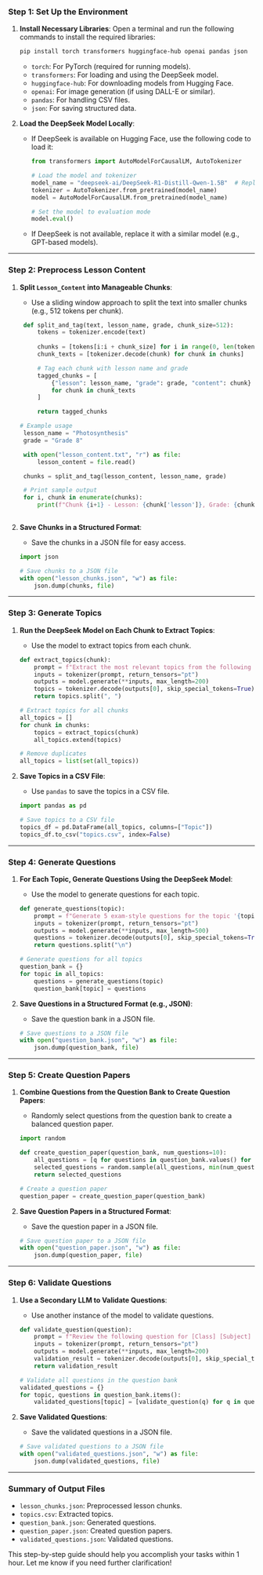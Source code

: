 

### **Step 1: Set Up the Environment**
1. **Install Necessary Libraries**:
   Open a terminal and run the following commands to install the required libraries:
   ```bash
   pip install torch transformers huggingface-hub openai pandas json
   ```
   - `torch`: For PyTorch (required for running models).
   - `transformers`: For loading and using the DeepSeek model.
   - `huggingface-hub`: For downloading models from Hugging Face.
   - `openai`: For image generation (if using DALL-E or similar).
   - `pandas`: For handling CSV files.
   - `json`: For saving structured data.

2. **Load the DeepSeek Model Locally**:
   - If DeepSeek is available on Hugging Face, use the following code to load it:
     ```python
     from transformers import AutoModelForCausalLM, AutoTokenizer

     # Load the model and tokenizer
     model_name = "deepseek-ai/DeepSeek-R1-Distill-Qwen-1.5B"  # Replace with the actual model name
     tokenizer = AutoTokenizer.from_pretrained(model_name)
     model = AutoModelForCausalLM.from_pretrained(model_name)

     # Set the model to evaluation mode
     model.eval()
     ```
   - If DeepSeek is not available, replace it with a similar model (e.g., GPT-based models).

---

### **Step 2: Preprocess Lesson Content**
1. **Split `Lesson_Content` into Manageable Chunks**:
   - Use a sliding window approach to split the text into smaller chunks (e.g., 512 tokens per chunk).
   ```python
    def split_and_tag(text, lesson_name, grade, chunk_size=512):
        tokens = tokenizer.encode(text)
        
        chunks = [tokens[i:i + chunk_size] for i in range(0, len(tokens), chunk_size)]
        chunk_texts = [tokenizer.decode(chunk) for chunk in chunks]

        # Tag each chunk with lesson name and grade
        tagged_chunks = [
            {"lesson": lesson_name, "grade": grade, "content": chunk}
            for chunk in chunk_texts
        ]

        return tagged_chunks

   # Example usage
    lesson_name = "Photosynthesis"
    grade = "Grade 8"

    with open("lesson_content.txt", "r") as file:
        lesson_content = file.read()

    chunks = split_and_tag(lesson_content, lesson_name, grade)

    # Print sample output
    for i, chunk in enumerate(chunks):
        print(f"Chunk {i+1} - Lesson: {chunk['lesson']}, Grade: {chunk['grade']}\nContent: {chunk['content'][:200]}...\n{'-'*40}")
    
    ```

2. **Save Chunks in a Structured Format**:
   - Save the chunks in a JSON file for easy access.
   ```python
   import json

   # Save chunks to a JSON file
   with open("lesson_chunks.json", "w") as file:
       json.dump(chunks, file)
   ```

---

### **Step 3: Generate Topics**
1. **Run the DeepSeek Model on Each Chunk to Extract Topics**:
   - Use the model to extract topics from each chunk.
   ```python
   def extract_topics(chunk):
       prompt = f"Extract the most relevant topics from the following lesson content that are likely to appear in exams:\n\n{chunk}\n\nReturn the topics as a list."
       inputs = tokenizer(prompt, return_tensors="pt")
       outputs = model.generate(**inputs, max_length=200)
       topics = tokenizer.decode(outputs[0], skip_special_tokens=True)
       return topics.split(", ")

   # Extract topics for all chunks
   all_topics = []
   for chunk in chunks:
       topics = extract_topics(chunk)
       all_topics.extend(topics)

   # Remove duplicates
   all_topics = list(set(all_topics))
   ```

2. **Save Topics in a CSV File**:
   - Use `pandas` to save the topics in a CSV file.
   ```python
   import pandas as pd

   # Save topics to a CSV file
   topics_df = pd.DataFrame(all_topics, columns=["Topic"])
   topics_df.to_csv("topics.csv", index=False)
   ```

---

### **Step 4: Generate Questions**
1. **For Each Topic, Generate Questions Using the DeepSeek Model**:
   - Use the model to generate questions for each topic.
   ```python
   def generate_questions(topic):
       prompt = f"Generate 5 exam-style questions for the topic '{topic}' suitable for [Class] [Subject] for [Board]. Ensure the questions are of medium difficulty and avoid duplication."
       inputs = tokenizer(prompt, return_tensors="pt")
       outputs = model.generate(**inputs, max_length=500)
       questions = tokenizer.decode(outputs[0], skip_special_tokens=True)
       return questions.split("\n")

   # Generate questions for all topics
   question_bank = {}
   for topic in all_topics:
       questions = generate_questions(topic)
       question_bank[topic] = questions
   ```

2. **Save Questions in a Structured Format (e.g., JSON)**:
   - Save the question bank in a JSON file.
   ```python
   # Save questions to a JSON file
   with open("question_bank.json", "w") as file:
       json.dump(question_bank, file)
   ```

---

### **Step 5: Create Question Papers**
1. **Combine Questions from the Question Bank to Create Question Papers**:
   - Randomly select questions from the question bank to create a balanced question paper.
   ```python
   import random

   def create_question_paper(question_bank, num_questions=10):
       all_questions = [q for questions in question_bank.values() for q in questions]
       selected_questions = random.sample(all_questions, min(num_questions, len(all_questions)))
       return selected_questions

   # Create a question paper
   question_paper = create_question_paper(question_bank)
   ```

2. **Save Question Papers in a Structured Format**:
   - Save the question paper in a JSON file.
   ```python
   # Save question paper to a JSON file
   with open("question_paper.json", "w") as file:
       json.dump(question_paper, file)
   ```

---

### **Step 6: Validate Questions**
1. **Use a Secondary LLM to Validate Questions**:
   - Use another instance of the model to validate questions.
   ```python
   def validate_question(question):
       prompt = f"Review the following question for [Class] [Subject] and check for profanity, subject relevance, duplication, and bias:\n\n{question}\n\nReturn 'Valid' or 'Invalid' with reasons."
       inputs = tokenizer(prompt, return_tensors="pt")
       outputs = model.generate(**inputs, max_length=200)
       validation_result = tokenizer.decode(outputs[0], skip_special_tokens=True)
       return validation_result

   # Validate all questions in the question bank
   validated_questions = {}
   for topic, questions in question_bank.items():
       validated_questions[topic] = [validate_question(q) for q in questions]
   ```

2. **Save Validated Questions**:
   - Save the validated questions in a JSON file.
   ```python
   # Save validated questions to a JSON file
   with open("validated_questions.json", "w") as file:
       json.dump(validated_questions, file)
   ```

---

### **Summary of Output Files**
- `lesson_chunks.json`: Preprocessed lesson chunks.
- `topics.csv`: Extracted topics.
- `question_bank.json`: Generated questions.
- `question_paper.json`: Created question papers.
- `validated_questions.json`: Validated questions.

This step-by-step guide should help you accomplish your tasks within 1 hour. Let me know if you need further clarification!